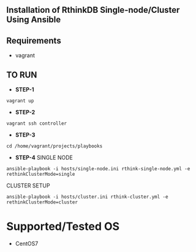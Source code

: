 ## Installation of RthinkDB Single-node/Cluster Using Ansible

## Requirements
* vagrant

## TO RUN
* **STEP-1**
```
vagrant up
```

* **STEP-2**
```
vagrant ssh controller
```

* **STEP-3**
```
cd /home/vagrant/projects/playbooks
```

* **STEP-4**
SINGLE NODE

```
ansible-playbook -i hosts/single-node.ini rthink-single-node.yml -e rethinkClusterMode=single
```

CLUSTER SETUP
```
ansible-playbook -i hosts/cluster.ini rthink-cluster.yml -e rethinkClusterMode=cluster
```

# Supported/Tested OS
* CentOS7